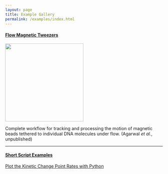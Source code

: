 ```yaml
---
layout: page
title: Example Gallery
permalink: /examples/index.html
---
```


#### [Flow Magnetic Tweezers](flow-Magnetic-Tweezers)

<img align='center' src='{{site.baseurl}}/examples/img/index/img1.png' width='250' />


Complete workflow for tracking and processing the motion of magnetic beads tethered to individual DNA molecules under flow. (Agarwal _et al._, unpublished)


---

#### [Short Script Examples](script-examples)

[Plot the Kinetic Change Point Rates with Python](./script-examples/kcp)
